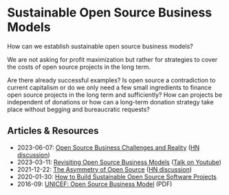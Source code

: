 # Sustainable Open Source Business Models

How can we establish sustainable open source business models?

We are not asking for profit maximization but rather for
strategies to cover the costs of open source projects in the long term.

Are there already successful examples?
Is open source a contradiction to current capitalism
or do we only need a few small ingredients
to finance open source projects in the long term and sufficiently?
How can projects be independent of donations or
how can a long-term donation strategy take place
without begging and bureaucratic requests?

## Articles & Resources

- 2023-06-07: [Open Source Business Challenges and Reality](https://gist.github.com/lleyton/9c0b75d065f37333ea9851b6cad1d1e6) ([HN discussion](https://news.ycombinator.com/item?id=36225016))
- 2023-03-11: [Revisiting Open Source Business Models](https://www.socallinuxexpo.org/scale/20x/presentations/revisiting-open-source-business-models) ([Talk on Youtube](https://www.youtube.com/watch?v=fpIZfkw2PfU))
- 2021-12-22: [The Asymmetry of Open Source](https://matt.life/writing/the-asymmetry-of-open-source) ([HN discussion](https://news.ycombinator.com/item?id=30706650))
- 2020-01-30: [How to Build Sustainable Open Source Software Projects](https://aaronstannard.com/sustainable-open-source-software/)
- 2016-09: [UNICEF: Open Source Business Model](https://www.unicef.org/innovation/media/206/file/Open%20Source%20Business%20Model.pdf) (PDF)
